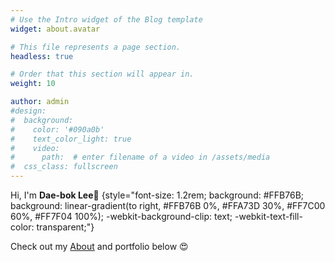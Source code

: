 ```yaml
---
# Use the Intro widget of the Blog template
widget: about.avatar

# This file represents a page section.
headless: true

# Order that this section will appear in.
weight: 10

author: admin
#design:
#  background:
#    color: '#090a0b'
#    text_color_light: true
#    video:
#      path:  # enter filename of a video in /assets/media
#  css_class: fullscreen
---
```


 Hi, I'm **Dae-bok Lee**👋
{style="font-size: 1.2rem; background: #FFB76B; background: linear-gradient(to right, #FFB76B 0%, #FFA73D 30%, #FF7C00 60%, #FF7F04 100%); -webkit-background-clip: text; -webkit-text-fill-color: transparent;"}

Check out my [About](/about/) and portfolio below 😍
<!-- {{< cta cta_text="View Projects 🚀" cta_link="Projects/" >}}  
{{< cta cta_text="About Me" cta_link="About/" cta_new_tab=true >}} -->

<!-- <span class="typing">Game Designer | AI Researcher | Creative Thinker</span>

<style>
.typing {
  border-right: .1em solid #fff;
  white-space: nowrap;
  overflow: hidden;
  animation: typing 4s steps(30, end) infinite, blink .75s step-end infinite;
}

@keyframes typing { from { width: 0 } to { width: 100% } }
@keyframes blink { 50% { border-color: transparent; } }
</style>

<div style="display:flex; align-items:center; gap:20px; background:#fff; padding:30px; border-radius:15px; box-shadow:0 5px 15px rgba(0,0,0,0.1);">
  <img src="/media/profile.jpg" style="width:120px; border-radius:50%;" alt="Dae-bok Lee">
  <div>
    <h1 style="margin:0;">Dae-bok Lee</h1>
    <p>AI Researcher & Game Designer</p>
    <a href="/Projects/" style="padding:5px 15px; background:#FF7C00; color:#fff; border-radius:5px;">View Projects</a>
  </div>
</div>

<h1 style="text-align:center; font-size:3rem;">Dae-bok Lee</h1>
<p style="text-align:center; font-size:1.5rem;">Designing immersive and emotional experiences in games and AI.</p>

<div style="display:flex; height:100vh;">
  <div style="flex:1; display:flex; justify-content:center; align-items:center;">
    <img src="content\en\authors\admin\avatar.jpg" style="width:300px; border-radius:50%;" alt="Dae-bok Lee">
  </div>
  <div style="flex:1; display:flex; flex-direction:column; justify-content:center; padding:50px;">
    <h1>Dae-bok Lee</h1>
    <p>AI Researcher & Game Designer creating emotionally engaging cooperative roguelikes.</p>
    <a href="/about/" style="padding:10px 20px; background:#FF7C00; color:#fff; border-radius:5px;">Learn More</a>
  </div>
</div> -->